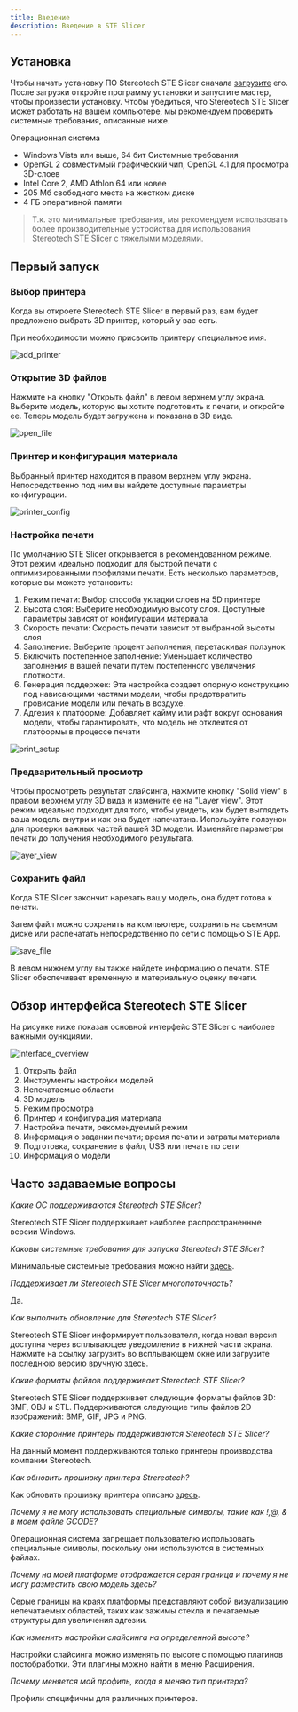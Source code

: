 ```yaml
---
title: Введение
description: Введение в STE Slicer
---
```


## Установка

Чтобы начать установку ПО Stereotech STE Slicer сначала [загрузите](http://stereotech.org/software) его. После загрузки откройте программу установки и запустите мастер, чтобы произвести установку. Чтобы убедиться, что Stereotech STE Slicer может работать на вашем компьютере, мы рекомендуем проверить системные требования, описанные ниже.

Операционная система
- Windows Vista или выше, 64 бит
Системные требования
- OpenGL 2 совместимый графический чип, OpenGL 4.1 для просмотра 3D-слоев
- Intel Core 2, AMD Athlon 64 или новее
- 205 Мб свободного места на жестком диске
- 4 ГБ оперативной памяти

> Т.к. это минимальные требования, мы рекомендуем использовать более производительные устройства для использования Stereotech STE Slicer с тяжелыми моделями.

## Первый запуск

### Выбор принтера

Когда вы откроете Stereotech STE Slicer в первый раз, вам будет предложено выбрать 3D принтер, который у вас есть.

При необходимости можно присвоить принтеру специальное имя.

![add_printer](/docs/steslicer/getstarted/add_printer.jpg)

### Открытие 3D файлов

Нажмите на кнопку "Открыть файл" в левом верхнем углу экрана. Выберите модель, которую вы хотите подготовить к печати, и откройте ее. Теперь модель будет загружена и показана в 3D виде.

![open_file](/docs/steslicer/getstarted/open_file.jpg)

### Принтер и конфигурация материала

Выбранный принтер находится в правом верхнем углу экрана. Непосредственно под ним вы найдете доступные параметры конфигурации.

![printer_config](/docs/steslicer/getstarted/printer_config.jpg)

### Настройка печати

По умолчанию STE Slicer открывается в рекомендованном режиме. Этот режим идеально подходит для быстрой печати с оптимизированными профилями печати. Есть несколько параметров, которые вы можете установить:

1. Режим печати: Выбор способа укладки слоев на 5D принтере
1. Высота слоя: Выберите необходимую высоту слоя. Доступные параметры зависят от конфигурации материала
2. Скорость печати: Скорость печати зависит от выбранной высоты слоя
3. Заполнение: Выберите процент заполнения, перетаскивая ползунок
4. Включить постепенное заполнение: Уменьшает количество заполнения в вашей печати путем постепенного увеличения плотности.
5. Генерация поддержек: Эта настройка создает опорную конструкцию под нависающими частями модели, чтобы предотвратить провисание модели или печать в воздухе.
6. Адгезия к платформе: Добавляет кайму или рафт вокруг основания модели, чтобы гарантировать, что модель не отклеится от платформы в процессе печати

![print_setup](/docs/steslicer/getstarted/print_setup.jpg)

### Предварительный просмотр

Чтобы просмотреть результат слайсинга, нажмите кнопку "Solid view" в правом верхнем углу 3D вида и измените ее на "Layer view". Этот режим идеально подходит для того, чтобы увидеть, как будет выглядеть ваша модель внутри и как она будет напечатана. Используйте ползунок для проверки важных частей вашей 3D модели. Изменяйте параметры печати до получения необходимого результата.

![layer_view](/docs/steslicer/getstarted/layer_view.jpg)

### Сохранить файл

Когда STE Slicer закончит нарезать вашу модель, она будет готова к печати.

Затем файл можно сохранить на компьютере, сохранить на съемном диске или распечатать непосредственно по сети с помощью STE App.

![save_file](/docs/steslicer/getstarted/save_file.jpg)

В левом нижнем углу вы также найдете информацию о печати. STE Slicer обеспечивает временную и материальную оценку печати.

## Обзор интерфейса Stereotech STE Slicer

На рисунке ниже показан основной интерфейс STE Slicer с наиболее важными функциями.

![interface_overview](/docs/steslicer/getstarted/interface_overview.jpg)

1. Открыть файл
2. Инструменты настройки моделей
3. Непечатаемые области
4. 3D модель
5. Режим просмотра
6. Принтер и конфигурация материала
7. Настройка печати, рекомендуемый режим
8. Информация о задании печати; время печати и затраты материала
9. Подготовка, сохранение в файл, USB или печать по сети
10. Информация о модели

## Часто задаваемые вопросы

*Какие ОС поддерживаются Stereotech STE Slicer?*

Stereotech STE Slicer поддерживает наиболее распространенные версии Windows.

*Каковы системные требования для запуска Stereotech STE Slicer?*

Минимальные системные требования можно найти [здесь](#установка).

*Поддерживает ли Stereotech STE Slicer многопоточность?*

Да.

*Как выполнить обновление для Stereotech STE Slicer?*

Stereotech STE Slicer информирует пользователя, когда новая версия доступна через всплывающее уведомление в нижней части экрана. Нажмите на ссылку загрузить во всплывающем окне или загрузите последнюю версию вручную [здесь](http://stereotech.org/software).

*Какие форматы файлов поддерживает Stereotech STE Slicer?*

Stereotech STE Slicer поддерживает следующие форматы файлов 3D: 3MF, OBJ и STL. Поддерживаются следующие типы файлов 2D изображений: BMP, GIF, JPG и PNG.

*Какие сторонние принтеры поддерживаются Stereotech STE Slicer?*

На данный момент поддерживаются только принтеры производства компании Stereotech.

*Как обновить прошивку принтера Strereotech?*

Как обновить прошивку принтера описано [здесь](https://stereotech.org/manuals/steapp/5-settings#обновление-системы).

*Почему я не могу использовать специальные символы, такие как !,@, & в моем файле GCODE?*

Операционная система запрещает пользователю использовать специальные символы, поскольку они используются в системных файлах.

*Почему на моей платформе отображается серая граница и почему я не могу разместить свою модель здесь?*

Серые границы на краях платформы представляют собой визуализацию непечатаемых областей, таких как зажимы стекла и печатаемые структуры для увеличения адгезии.

*Как изменить настройки слайсинга на определенной высоте?*

Настройки слайсинга можно изменять по высоте с помощью плагинов постобработки. Эти плагины можно найти в меню Расширения.

*Почему меняется мой профиль, когда я меняю тип принтера?*

Профили специфичны для различных принтеров.
